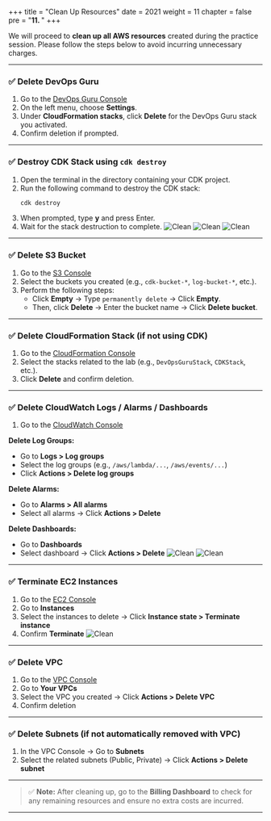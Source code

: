 
+++
title = "Clean Up Resources"
date = 2021
weight = 11
chapter = false
pre = "<b>11. </b>"
+++

We will proceed to **clean up all AWS resources** created during the practice session. Please follow the steps below to avoid incurring unnecessary charges.

---

### ✅ Delete DevOps Guru

1. Go to the [DevOps Guru Console](https://console.aws.amazon.com/devops-guru/home)
2. On the left menu, choose **Settings**.
3. Under **CloudFormation stacks**, click **Delete** for the DevOps Guru stack you activated.
4. Confirm deletion if prompted.

---

### ✅ Destroy CDK Stack using `cdk destroy`

1. Open the terminal in the directory containing your CDK project.
2. Run the following command to destroy the CDK stack:
   ```bash
   cdk destroy
   ```
3. When prompted, type **y** and press Enter.
4. Wait for the stack destruction to complete.
![Clean](/images/6.clean/1.png)
![Clean](/images/6.clean/2.png)
![Clean](/images/6.clean/3.png)

---

### ✅ Delete S3 Bucket

1. Go to the [S3 Console](https://s3.console.aws.amazon.com/s3/home)
2. Select the buckets you created (e.g., `cdk-bucket-*`, `log-bucket-*`, etc.).
3. Perform the following steps:
   + Click **Empty** → Type `permanently delete` → Click **Empty**.
   + Then, click **Delete** → Enter the bucket name → Click **Delete bucket**.

---

### ✅ Delete CloudFormation Stack (if not using CDK)

1. Go to the [CloudFormation Console](https://console.aws.amazon.com/cloudformation/home)
2. Select the stacks related to the lab (e.g., `DevOpsGuruStack`, `CDKStack`, etc.).
3. Click **Delete** and confirm deletion.

---

### ✅ Delete CloudWatch Logs / Alarms / Dashboards

1. Go to the [CloudWatch Console](https://console.aws.amazon.com/cloudwatch/home)

**Delete Log Groups:**

- Go to **Logs > Log groups**  
- Select the log groups (e.g., `/aws/lambda/...`, `/aws/events/...`)  
- Click **Actions > Delete log groups**

**Delete Alarms:**

- Go to **Alarms > All alarms**  
- Select all alarms → Click **Actions > Delete**

**Delete Dashboards:**

- Go to **Dashboards**  
- Select dashboard → Click **Actions > Delete**
![Clean](/images/6.clean/4.png)
![Clean](/images/6.clean/5.png)

---

### ✅ Terminate EC2 Instances

1. Go to the [EC2 Console](https://console.aws.amazon.com/ec2/v2/home)
2. Go to **Instances**
3. Select the instances to delete → Click **Instance state > Terminate instance**
4. Confirm **Terminate**
![Clean](/images/6.clean/6.png)

---

### ✅ Delete VPC

1. Go to the [VPC Console](https://console.aws.amazon.com/vpc/home)
2. Go to **Your VPCs**
3. Select the VPC you created → Click **Actions > Delete VPC**
4. Confirm deletion

---

### ✅ Delete Subnets (if not automatically removed with VPC)

1. In the VPC Console → Go to **Subnets**
2. Select the related subnets (Public, Private) → Click **Actions > Delete subnet**

---

> ✅ **Note:** After cleaning up, go to the **Billing Dashboard** to check for any remaining resources and ensure no extra costs are incurred.

---
